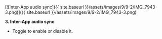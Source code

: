 ---
---

[![Inter-App audio sync]({{ site.baseurl }}/assets/images/9/9-2/IMG_7943-3.png)]({{
site.baseurl }}/assets/images/9/9-2/IMG_7943-3.png)

**3. Inter-App audio sync**

- Toggle to enable or disable it.
